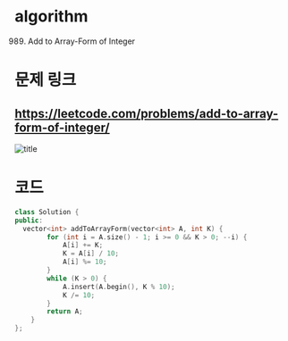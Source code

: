 # algorithm 
989. Add to Array-Form of Integer
  
  
  
  
# 문제 링크  
## https://leetcode.com/problems/add-to-array-form-of-integer/

![title](https://github.com/jungmin3834/algorithm/blob/master/image/add-to-array-form-of-integer.png)

# 코드

```cpp
class Solution {
public:
  vector<int> addToArrayForm(vector<int> A, int K) {
        for (int i = A.size() - 1; i >= 0 && K > 0; --i) {
            A[i] += K;
            K = A[i] / 10;
            A[i] %= 10;
        }
        while (K > 0) {
            A.insert(A.begin(), K % 10);
            K /= 10;
        }
        return A;
    }
};
```
